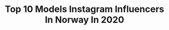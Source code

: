 ---
title: Top 10 Models Instagram Influencers In Norway In 2020
description: >-
  Find top models Instagram influencers in Norway in 2020. Most popular hashtags: #norway #nature #photography #modeling.
platform: Instagram
profiles:
  - username: "angiesophie"
    fullname: >-
      Angelica Sophie Thorsen
    location: "Norway"
    followers: 1400
    engagement: 2494
    commentsToLikes: 0.107444
    avatar: "https://scontent-ams4-1.cdninstagram.com/v/t51.2885-19/s320x320/75225443_452293041992492_4867988780226707456_n.jpg?_nc_ht=scontent-ams4-1.cdninstagram.com&_nc_ohc=B2LTTRyRvSYAX92chF8&oh=7e7ab41d6a5ede51b8d6dd3427561e3e&oe=5ED545E9"
    verified: false
    hashtags: "#stayhome"
  - username: "meisterlinni"
    fullname: >-
      LINNI MEISTER👄🧠
    location: "Norway"
    followers: 123719
    engagement: 166
    commentsToLikes: 0.048551
    avatar: "https://scontent-ams4-1.cdninstagram.com/v/t51.2885-19/s320x320/91786120_2466520173647028_9162582564395810816_n.jpg?_nc_ht=scontent-ams4-1.cdninstagram.com&_nc_ohc=leKnW8iBvF0AX8-g4pf&oh=3e302daae1c35b165280943025e12cdc&oe=5EB79A45"
    verified: false
    hashtags: "#bubbleroom, #linnisett, #fordivifortjener, #handstand"
  - username: "saranilsen"
    fullname: >-
      Sara Benedikte Nilsen 👸🏼
    location: "Norway"
    followers: 259061
    engagement: 135
    commentsToLikes: 0.050271
    avatar: "https://scontent-lhr8-1.cdninstagram.com/v/t51.2885-19/s320x320/90089408_2637968532981134_4801212819141820416_n.jpg?_nc_ht=scontent-lhr8-1.cdninstagram.com&_nc_ohc=J5Yu5T_vEoAAX-KEki4&oh=c684a269a7bb206b0dda19bf46add91f&oe=5EBB96CA"
    verified: false
    hashtags: "#painting, #photooftheday, #honegghotel, #hotelvillahonegg"
  - username: "adriansellevoll"
    fullname: >-
      Adrian Sellevoll
    location: "Norway"
    followers: 79888
    engagement: 1057
    commentsToLikes: 0.006521
    avatar: "https://scontent-lht6-1.cdninstagram.com/v/t51.2885-19/s320x320/89853600_567268487474528_139783640543395840_n.jpg?_nc_ht=scontent-lht6-1.cdninstagram.com&_nc_ohc=0SJxmBrsRdoAX8Pjfq2&oh=4e905d381eb1b77d020c935ebfabb862&oe=5EBB4BC3"
    verified: true
    hashtags: ""
  - username: "helenehammer_"
    fullname: >-
      Helene Hammer
    location: "Norway"
    followers: 26160
    engagement: 188
    commentsToLikes: 0.022444
    avatar: "https://scontent-lhr8-1.cdninstagram.com/v/t51.2885-19/s320x320/19624685_1465309860205550_5882380882114772992_a.jpg?_nc_ht=scontent-lhr8-1.cdninstagram.com&_nc_ohc=YuIlkIUkSYgAX-Qzx_J&oh=183a2c45dea532cc715ce0b4ee5280ac&oe=5EBBDE7C"
    verified: false
    hashtags: "#favouritetimeofyear, #sdmyway, #myadax, #reuse"
  - username: "trymnloken"
    fullname: >-
      TRYM NYGAARD LØKEN
    location: "Norway"
    followers: 6904
    engagement: 620
    commentsToLikes: 0.021490
    avatar: "https://scontent-ams4-1.cdninstagram.com/v/t51.2885-19/s320x320/73524887_2508008049520297_9140395742597218304_n.jpg?_nc_ht=scontent-ams4-1.cdninstagram.com&_nc_ohc=Zn1HBH4WQbAAX9ePhsB&oh=198bbc53fd6d7c4a2751b1b8c263eed4&oe=5EB23889"
    verified: false
    hashtags: "#reklame, #maximnorge, #blossomski, #ekeberg"
  - username: "nachothecorgii"
    fullname: >-
      Nacho
    location: "Norway"
    followers: 2093
    engagement: 1978
    commentsToLikes: 0.099577
    avatar: "https://scontent-sjc3-1.cdninstagram.com/v/t51.2885-19/s320x320/74528537_1387858194711402_3243994845982752768_n.jpg?_nc_ht=scontent-sjc3-1.cdninstagram.com&_nc_ohc=Qu4YjaCQ2csAX_ZCon3&oh=98c53a071da9dc0fa983972bb305b100&oe=5E9BE79F"
    verified: false
    hashtags: "#corgisareawesome, #dogadventures, #nature, #dogsoftheday"
  - username: "william.rustad"
    fullname: >-
      William Rustad
    location: "Norway"
    followers: 2341
    engagement: 1784
    commentsToLikes: 0.040270
    avatar: "https://scontent-xsp1-2.cdninstagram.com/v/t51.2885-19/s320x320/84155850_813112419100966_7188914134035988480_n.jpg?_nc_ht=scontent-xsp1-2.cdninstagram.com&_nc_ohc=qC69JqFrRREAX-HulP-&oh=1eec1d85b857ccf684545df02dd4902d&oe=5EB3E664"
    verified: false
    hashtags: "#whiteandblack, #goldenhour, #mensfashion, #summervibes"
  - username: "xizzlebizzle"
    fullname: >-
      Xian Mikol
    location: "Norway"
    followers: 134721
    engagement: 125
    commentsToLikes: 0.029436
    avatar: "https://scontent-lhr8-1.cdninstagram.com/v/t51.2885-19/s320x320/81719694_2520808254824815_4609113796873551872_n.jpg?_nc_ht=scontent-lhr8-1.cdninstagram.com&_nc_ohc=SXVZ_eybMAcAX95eW64&oh=dceb377beadd137f1966b91bd9c988e7&oe=5EB9FEA6"
    verified: false
    hashtags: "#writingsonthewall, #newmusicmonday, #quarantinebrain, #linkinbio"
  - username: "elfpirate"
    fullname: >-
      The Elf-Pirate, King of Nerds
    location: "Norway"
    followers: 37452
    engagement: 248
    commentsToLikes: 0.017321
    avatar: "https://scontent-amt2-1.cdninstagram.com/v/t51.2885-19/s320x320/69775083_430271734257848_8606559998085955584_n.jpg?_nc_ht=scontent-amt2-1.cdninstagram.com&_nc_ohc=SmOFNqBLHuwAX8nFvhx&oh=95145a03e619be75b6cb113b2f960a95&oe=5EB33B20"
    verified: false
    hashtags: "#intense, #naturephotos, #december, #epic"
---